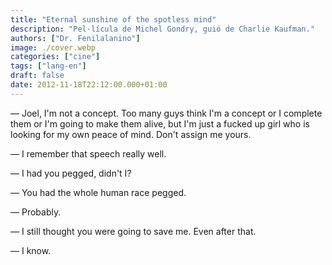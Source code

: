 ```yaml
---
title: "Eternal sunshine of the spotless mind"
description: "Pel·lícula de Michel Gondry, guió de Charlie Kaufman."
authors: ["Dr. Fenilalanino"]
image: ./cover.webp
categories: ["cine"]
tags: ["lang-en"]
draft: false
date: 2012-11-18T22:12:00.000+01:00
---
```



&mdash; Joel, I'm not a concept. Too many guys think I'm a concept or I complete them or I'm going to make them alive, but I'm just a fucked up girl who is looking for my own peace of mind. Don't assign me yours.

&mdash; I remember that speech really well.

&mdash; I had you pegged, didn't I?

&mdash; You had the whole human race pegged.

&mdash; Probably.

&mdash; I still thought you were going to save me. Even after that.

&mdash; I know.
